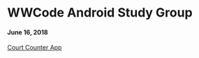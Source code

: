 # WWCode Android Study Group
#### June 16, 2018

[Court Counter App](https://github.com/MichAca/Court-Counter-Android-App)
